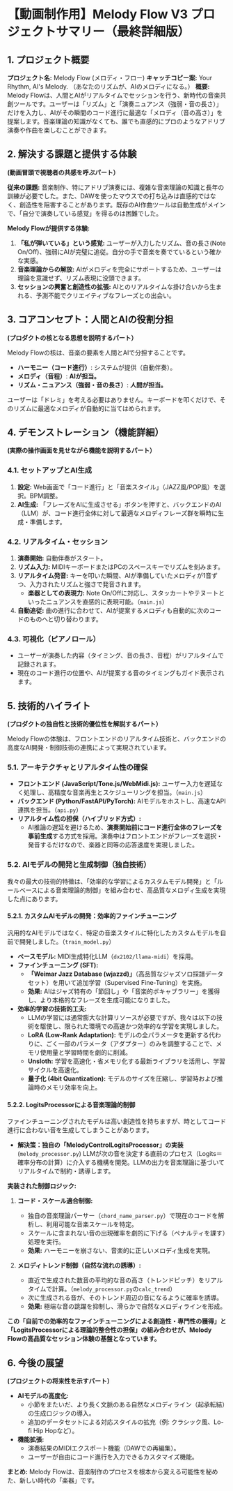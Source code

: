 # 【動画制作用】Melody Flow V3 プロジェクトサマリー（最終詳細版）

## 1. プロジェクト概要

**プロジェクト名:** Melody Flow (メロディ・フロー)
**キャッチコピー案:** Your Rhythm, AI's Melody. （あなたのリズムが、AIのメロディになる。）
**概要:**
Melody Flowは、人間とAIがリアルタイムでセッションを行う、新時代の音楽共創ツールです。ユーザーは「リズム」と「演奏ニュアンス（強弱・音の長さ）」だけを入力し、AIがその瞬間のコード進行に最適な「メロディ（音の高さ）」を提案します。音楽理論の知識がなくても、誰でも直感的にプロのようなアドリブ演奏や作曲を楽しむことができます。

## 2. 解決する課題と提供する体験

**(動画冒頭で視聴者の共感を呼ぶパート）**

**従来の課題:**
音楽制作、特にアドリブ演奏には、複雑な音楽理論の知識と長年の訓練が必要でした。また、DAWを使ったマウスでの打ち込みは直感的ではなく、創造性を阻害することがあります。既存のAI作曲ツールは自動生成がメインで、「自分で演奏している感覚」を得るのは困難でした。

**Melody Flowが提供する体験:**

1.  **「私が弾いている」という感覚:**
    ユーザーが入力したリズム、音の長さ(Note On/Off)、強弱にAIが完璧に追従。自分の手で音楽を奏でているという確かな実感。
2.  **音楽理論からの解放:**
    AIがメロディを完全にサポートするため、ユーザーは理論を意識せず、リズム表現に没頭できます。
3.  **セッションの興奮と創造性の拡張:**
    AIとのリアルタイムな掛け合いから生まれる、予測不能でクリエイティブなフレーズとの出会い。

## 3. コアコンセプト：人間とAIの役割分担

**(プロダクトの核となる思想を説明するパート）**

Melody Flowの核は、音楽の要素を人間とAIで分担することです。

*   **ハーモニー（コード進行）**: システムが提供（自動伴奏）。
*   **メロディ（音程）**: **AIが担当。**
*   **リズム・ニュアンス（強弱・音の長さ）**: **人間が担当。**

ユーザーは「ドレミ」を考える必要はありません。キーボードを叩くだけで、そのリズムに最適なメロディが自動的に当てはめられます。

## 4. デモンストレーション（機能詳細）

**(実際の操作画面を見せながら機能を説明するパート）**

### 4.1. セットアップとAI生成

1.  **設定:** Web画面で「コード進行」と「音楽スタイル」（JAZZ風/POP風）を選択。BPM調整。
2.  **AI生成:** 「フレーズをAIに生成させる」ボタンを押すと、バックエンドのAI（LLM）が、コード進行全体に対して最適なメロディフレーズ群を瞬時に生成・準備します。

### 4.2. リアルタイム・セッション

1.  **演奏開始:** 自動伴奏がスタート。
2.  **リズム入力:** MIDIキーボードまたはPCのスペースキーでリズムを刻みます。
3.  **リアルタイム発音:** キーを叩いた瞬間、AIが準備していたメロディが1音ずつ、入力されたリズムと強さで発音されます。
    *   **楽器としての表現力:** Note On/Offに対応し、スタッカートやテヌートといったニュアンスを直感的に表現可能。（`main.js`）
4.  **自動追従:** 曲の進行に合わせて、AIが提案するメロディも自動的に次のコードのものへと切り替わります。

### 4.3. 可視化（ピアノロール）

*   ユーザーが演奏した内容（タイミング、音の長さ、音程）がリアルタイムで記録されます。
*   現在のコード進行の位置や、AIが提案する音のタイミングもガイド表示されます。

## 5. 技術的ハイライト

**(プロダクトの独自性と技術的優位性を解説するパート）**

Melody Flowの体験は、フロントエンドのリアルタイム技術と、バックエンドの高度なAI開発・制御技術の連携によって実現されています。

### 5.1. アーキテクチャとリアルタイム性の確保

*   **フロントエンド (JavaScript/Tone.js/WebMidi.js):** ユーザー入力を遅延なく処理し、高精度な音楽再生とスケジューリングを担当。（`main.js`）
*   **バックエンド (Python/FastAPI/PyTorch):** AIモデルをホストし、高速なAPI連携を担当。（`api.py`）
*   **リアルタイム性の担保（ハイブリッド方式）:**
    *   AI推論の遅延を避けるため、**演奏開始前にコード進行全体のフレーズを事前生成**する方式を採用。演奏中はフロントエンドがフレーズを選択・発音するだけなので、楽器と同等の応答速度を実現しました。

### 5.2. AIモデルの開発と生成制御（独自技術）

我々の最大の技術的特徴は、「効率的な学習によるカスタムモデル開発」と「ルールベースによる音楽理論的制御」を組み合わせ、高品質なメロディ生成を実現した点にあります。

#### 5.2.1. カスタムAIモデルの開発：効率的ファインチューニング

汎用的なAIモデルではなく、特定の音楽スタイルに特化したカスタムモデルを自前で開発しました。（`train_model.py`）

*   **ベースモデル:** MIDI生成特化LLM（`dx2102/llama-midi`）を採用。
*   **ファインチューニング (SFT):**
    *   **「Weimar Jazz Database (wjazzd)」**（高品質なジャズソロ採譜データセット）を用いて追加学習（Supervised Fine-Tuning）を実施。
    *   **効果:** AIはジャズ特有の「節回し」や「音楽的ボキャブラリー」を獲得し、より本格的なフレーズを生成可能になりました。
*   **効率的学習の技術的工夫:**
    *   LLMの学習には通常膨大な計算リソースが必要ですが、我々は以下の技術を駆使し、限られた環境での高速かつ効率的な学習を実現しました。
    *   **LoRA (Low-Rank Adaptation):** モデルの全パラメータを更新する代わりに、ごく一部のパラメータ（アダプター）のみを調整することで、メモリ使用量と学習時間を劇的に削減。
    *   **Unsloth:** 学習を高速化・省メモリ化する最新ライブラリを活用し、学習サイクルを高速化。
    *   **量子化 (4bit Quantization):** モデルのサイズを圧縮し、学習時および推論時のメモリ効率を向上。

#### 5.2.2. LogitsProcessorによる音楽理論的制御

ファインチューニングされたモデルは高い創造性を持ちますが、時としてコード進行に合わない音を生成してしまうことがあります。

*   **解決策：独自の「MelodyControlLogitsProcessor」の実装** (`melody_processor.py`)
    LLMが次の音を決定する直前のプロセス（Logits＝確率分布の計算）に介入する機構を開発。LLMの出力を音楽理論に基づいてリアルタイムで制約・誘導します。

**実装された制御ロジック:**

1.  **コード・スケール適合制御:**
    *   独自の音楽理論パーサー（`chord_name_parser.py`）で現在のコードを解析し、利用可能な音楽スケールを特定。
    *   スケールに含まれない音の出現確率を劇的に下げる（ペナルティを課す）処理を実行。
    *   **効果:** ハーモニーを崩さない、音楽的に正しいメロディ生成を実現。

2.  **メロディトレンド制御（自然な流れの誘導）:**
    *   直近で生成された数音の平均的な音の高さ（トレンドピッチ）をリアルタイムで計算。（`melody_processor.py`の`calc_trend`）
    *   次に生成される音が、そのトレンド周辺の音になるように確率を誘導。
    *   **効果:** 極端な音の跳躍を抑制し、滑らかで自然なメロディラインを形成。

**この「自前での効率的なファインチューニングによる創造性・専門性の獲得」と「LogitsProcessorによる理論的整合性の担保」の組み合わせが、Melody Flowの高品質なセッション体験の基盤となっています。**

## 6. 今後の展望

**(プロジェクトの将来性を示すパート）**

*   **AIモデルの高度化:**
    *   小節をまたいだ、より長く文脈のある自然なメロディライン（起承転結）の生成ロジックの導入。
    *   追加のデータセットによる対応スタイルの拡充（例: クラシック風、Lo-fi Hip Hopなど）。
*   **機能拡張:**
    *   演奏結果のMIDIエクスポート機能（DAWでの再編集）。
    *   ユーザーが自由にコード進行を入力できるカスタマイズ機能。

**まとめ:**
Melody Flowは、音楽制作のプロセスを根本から変える可能性を秘めた、新しい時代の「楽器」です。
